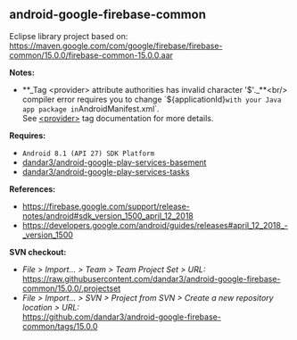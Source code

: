 ## android-google-firebase-common

Eclipse library project based on:<br/>
https://maven.google.com/com/google/firebase/firebase-common/15.0.0/firebase-common-15.0.0.aar

**Notes:**
- **_Tag &lt;provider&gt; attribute authorities has invalid character '$'._**<br/>
compiler error requires you to change `${applicationId}` with your Java app package in `AndroidManifest.xml`.<br/>
See [&lt;provider&gt;](https://developer.android.com/guide/topics/manifest/provider-element.html) tag documentation for more details.


**Requires:**
- `Android 8.1 (API 27) SDK Platform`
- [dandar3/android-google-play-services-basement](https://github.com/dandar3/android-google-play-services-basement/tree/15.0.0)
- [dandar3/android-google-play-services-tasks](https://github.com/dandar3/android-google-play-services-tasks/tree/15.0.0)

**References:**
- https://firebase.google.com/support/release-notes/android#sdk_version_1500_april_12_2018
- https://developers.google.com/android/guides/releases#april_12_2018_-_version_1500

**SVN checkout:**
- _File > Import... > Team > Team Project Set > URL:_<br/>
  https://raw.githubusercontent.com/dandar3/android-google-firebase-common/15.0.0/.projectset
- _File > Import... > SVN > Project from SVN > Create a new repository location > URL:_<br/> 
  https://github.com/dandar3/android-google-firebase-common/tags/15.0.0
